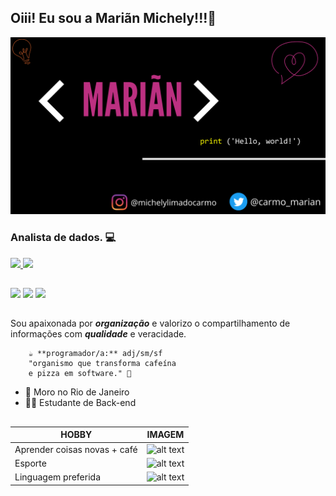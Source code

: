 ## Oiii! Eu sou a Mariãn Michely!!!👋

![alt text](imagem-para-profile.png)


### Analista de dados. 💻

<div>
  <a href="https://github.com/mariandocarmo">
  <img height="180em" src="https://github-readme-stats.vercel.app/api?username=mariandocarmo&show_icons=true&theme=dracula&include_all_commits=true&count_private=true"/>
  <img height="180em" src="https://github-readme-stats.vercel.app/api/top-langs/?username=mariandocarmo&layout=compact&langs_count=7&theme=dracula"/>
</div>

##

<div>
  <a href="https://instagram.com/michelylimadocarmo" target="_blank"><img src="https://img.shields.io/badge/-Instagram-%23E4405F?style=for-the-badge&logo=instagram&logoColor=white" target="_blank"></a>
  <a href = "marianlimadocarmo@gmail.com"><img src="https://img.shields.io/badge/-Gmail-%23333?style=for-the-badge&logo=gmail&logoColor=white" target="_blank"></a>
  <a href="https://www.linkedin.com/in/mariandocarmo/" target="_blank"><img src="https://img.shields.io/badge/-LinkedIn-%230077B5?style=for-the-badge&logo=linkedin&logoColor=white" target="_blank"></a> 

<div>

##

Sou apaixonada por ***organização*** e valorizo o compartilhamento de informações com ***qualidade*** e veracidade.

        ☕️ **programador/a:** adj/sm/sf
        "organismo que transforma cafeína 
        e pizza em software." 🍕

-  📍 Moro no Rio de Janeiro
- 👩‍💻  Estudante de Back-end

##


| HOBBY | IMAGEM |
| ------ | ------ |
| Aprender coisas novas + café |![alt text](https://media.giphy.com/media/PlThMUPVqbVItlTmeM/giphy.gif)|
| Esporte |![alt text](https://media3.giphy.com/media/zhpjX82MdG240/giphy.gif)
| Linguagem preferida |![alt text](https://media1.giphy.com/media/vISmwpBJUNYzukTnVx/giphy.gif)

